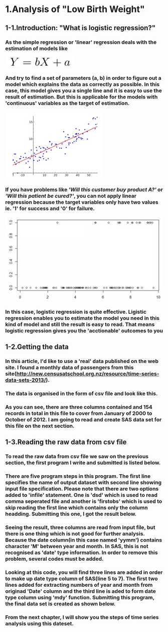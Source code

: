 # 1.Analysis of "Low Birth Weight"

## 1-1.Introduction: "What is logistic regression?"
###   As the simple regression or 'linear' regression deals with the estimation of models like 
 
![LinearModel](/images/linearModel.jpg)
### And try to find a set of parameters (a, b) in order to figure out a model which explains the data as correctly as possible. In this case, this model gives you a single line and it is easy to use the result of estimation. But this is applicable for the models with 'continuous' variables as the target of estimation.
![Result window](/images/linearModel2.jpg)
### If you have problems like *'Will this customer buy product A?'* or *'Will this patient be cured?'*, you can not apply linear regression because the target variables only have two values ie. '1' for success and '0' for failure. 
![Log window](/images/binaryModel.jpg)
### In this case, logistic regression is quite effective. Ligistic regression enables you to estimate the model you need in this kind of model and still the result is easy to read. That means logistic regression gives you the 'acctionable' outcomes to you 
## 1-2.Getting the data
### In this article, I'd like to use a 'real' data published on the web site. I found a monthly data of passengers from this site(http://new.censusatschool.org.nz/resource/time-series-data-sets-2013/).
### The data is organised in the form of csv file and look like this.
### As you can see, there are three columns contained and 154 records in total in this file to cover from January of 2000 to October of 2012. I am  going to read and create SAS data set for this file on the next section.
## 1-3.Reading the raw data from csv file
### To read the raw data from csv file we saw on the previous section, the first program I write and submitted is listed below.
### There are five program steps in this program. The first line specifies the name of output dataset with second line showing input file specification. Please note that there are two options added to 'infile' statement. One is 'dsd' which is used to read comma seperated file and another is 'firstobs' which is used to skip reading the first line which contains only the column headding. Submitting this one, I got the result below.
### Seeing the result, three columns are read from input file, but there is one thing which is not good for further analysis. Because the date column(in this case named 'yymm') contains character 'M' between year and month. In SAS, this is not recognised as 'date' type information. In order to remove this problem, several codes must be added.
### Looking at this code, you will find three lines are added in order to make up date type column of SAS(line 5 to 7). The first two lines added for extracting numbers of year and month from originad 'Date' column and the third line is aded to form date type column using 'mdy' function. Submitting this program, the final data set is created as shown below.
### From the next chapter, I will show you the steps of time series analysis using this dateset. 

  
